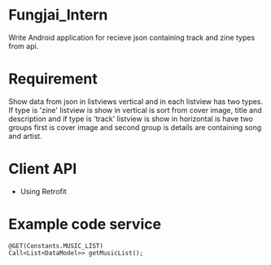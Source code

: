 # Fungjai_Intern
Write Android application for recieve json containing track and zine types from api.

# Requirement
Show data from json in listviews vertical and in each listview has two types. If type is 'zine' listview is show in vertical is sort from cover image, title and description and if type is 'track' listview is show in horizontal is have two groups first is cover image and second group is details are containing song and artist.

# Client API
- Using Retrofit

# Example code service
```
@GET(Constants.MUSIC_LIST)
Call<List<DataModel>> getMusicList();
```
